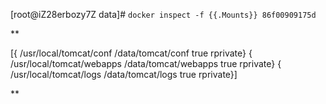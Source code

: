
[root@iZ28erbozy7Z data]# `docker inspect -f {{.Mounts}} 86f00909175d`  

**

[{ /usr/local/tomcat/conf /data/tomcat/conf   true rprivate} { /usr/local/tomcat/webapps /data/tomcat/webapps   true rprivate} { /usr/local/tomcat/logs /data/tomcat/logs   true rprivate}]

**
